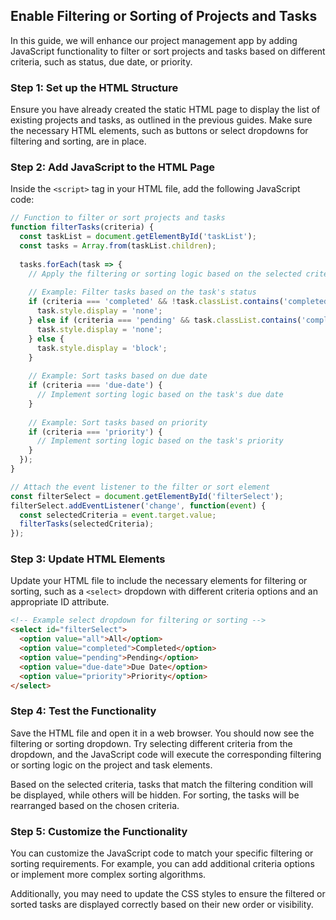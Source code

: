 
## Enable Filtering or Sorting of Projects and Tasks

In this guide, we will enhance our project management app by adding JavaScript functionality to filter or sort projects and tasks based on different criteria, such as status, due date, or priority.

### Step 1: Set up the HTML Structure

Ensure you have already created the static HTML page to display the list of existing projects and tasks, as outlined in the previous guides. Make sure the necessary HTML elements, such as buttons or select dropdowns for filtering and sorting, are in place.

### Step 2: Add JavaScript to the HTML Page

Inside the `<script>` tag in your HTML file, add the following JavaScript code:

```javascript
// Function to filter or sort projects and tasks
function filterTasks(criteria) {
  const taskList = document.getElementById('taskList');
  const tasks = Array.from(taskList.children);
  
  tasks.forEach(task => {
    // Apply the filtering or sorting logic based on the selected criteria
    
    // Example: Filter tasks based on the task's status
    if (criteria === 'completed' && !task.classList.contains('completed')) {
      task.style.display = 'none';
    } else if (criteria === 'pending' && task.classList.contains('completed')) {
      task.style.display = 'none';
    } else {
      task.style.display = 'block';
    }
    
    // Example: Sort tasks based on due date
    if (criteria === 'due-date') {
      // Implement sorting logic based on the task's due date
    }
    
    // Example: Sort tasks based on priority
    if (criteria === 'priority') {
      // Implement sorting logic based on the task's priority
    }
  });
}

// Attach the event listener to the filter or sort element
const filterSelect = document.getElementById('filterSelect');
filterSelect.addEventListener('change', function(event) {
  const selectedCriteria = event.target.value;
  filterTasks(selectedCriteria);
});
```

### Step 3: Update HTML Elements

Update your HTML file to include the necessary elements for filtering or sorting, such as a `<select>` dropdown with different criteria options and an appropriate ID attribute.

```html
<!-- Example select dropdown for filtering or sorting -->
<select id="filterSelect">
  <option value="all">All</option>
  <option value="completed">Completed</option>
  <option value="pending">Pending</option>
  <option value="due-date">Due Date</option>
  <option value="priority">Priority</option>
</select>
```

### Step 4: Test the Functionality

Save the HTML file and open it in a web browser. You should now see the filtering or sorting dropdown. Try selecting different criteria from the dropdown, and the JavaScript code will execute the corresponding filtering or sorting logic on the project and task elements.

Based on the selected criteria, tasks that match the filtering condition will be displayed, while others will be hidden. For sorting, the tasks will be rearranged based on the chosen criteria.

### Step 5: Customize the Functionality

You can customize the JavaScript code to match your specific filtering or sorting requirements. For example, you can add additional criteria options or implement more complex sorting algorithms.

Additionally, you may need to update the CSS styles to ensure the filtered or sorted tasks are displayed correctly based on their new order or visibility.

